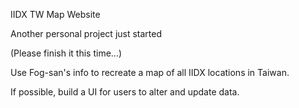 IIDX TW Map Website

Another personal project just started

(Please finish it this time...)

Use Fog-san's info to recreate a map of all IIDX locations in Taiwan.

If possible, build a UI for users to alter and update data.
